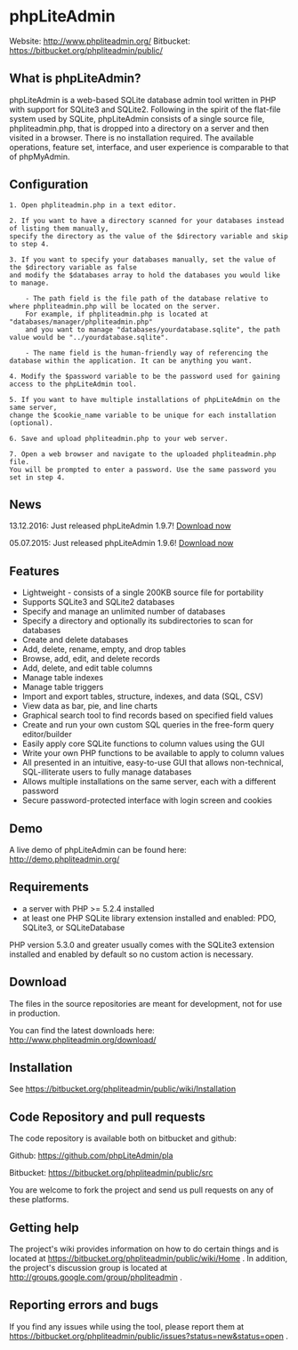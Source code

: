 # phpLiteAdmin

Website: http://www.phpliteadmin.org/
Bitbucket: https://bitbucket.org/phpliteadmin/public/

## What is phpLiteAdmin?

phpLiteAdmin is a web-based SQLite database admin tool written in PHP with
support for SQLite3 and SQLite2. Following in the spirit of the flat-file system
used by SQLite, phpLiteAdmin consists of a single source file, phpliteadmin.php,
that is dropped into a directory on a server and then visited in a browser.
There is no installation required. The available operations, feature set,
interface, and user experience is comparable to that of phpMyAdmin.

## Configuration

	1. Open phpliteadmin.php in a text editor.
	
	2. If you want to have a directory scanned for your databases instead of listing them manually, 
	specify the directory as the value of the $directory variable and skip to step 4. 
	
	3. If you want to specify your databases manually, set the value of the $directory variable as false 
	and modify the $databases array to hold the databases you would like to manage.
	
		- The path field is the file path of the database relative to where phpliteadmin.php will be located on the server. 
		For example, if phpliteadmin.php is located at "databases/manager/phpliteadmin.php" 
		and you want to manage "databases/yourdatabase.sqlite", the path value would be "../yourdatabase.sqlite".
		
		- The name field is the human-friendly way of referencing the database within the application. It can be anything you want.

	4. Modify the $password variable to be the password used for gaining access to the phpLiteAdmin tool.
	
	5. If you want to have multiple installations of phpLiteAdmin on the same server, 
	change the $cookie_name variable to be unique for each installation (optional).

	6. Save and upload phpliteadmin.php to your web server.
	
	7. Open a web browser and navigate to the uploaded phpliteadmin.php file. 
	You will be prompted to enter a password. Use the same password you set in step 4.

## News

13.12.2016: Just released phpLiteAdmin 1.9.7! [Download now](https://bitbucket.org/phpliteadmin/public/downloads/phpLiteAdmin_v1-9-7.zip)

05.07.2015: Just released phpLiteAdmin 1.9.6! [Download now](https://bitbucket.org/phpliteadmin/public/downloads/phpLiteAdmin_v1-9-6.zip)

## Features

-   Lightweight - consists of a single 200KB source file for portability
-   Supports SQLite3 and SQLite2 databases
-   Specify and manage an unlimited number of databases
-   Specify a directory and optionally its subdirectories to scan for databases
-   Create and delete databases
-   Add, delete, rename, empty, and drop tables
-   Browse, add, edit, and delete records
-   Add, delete, and edit table columns
-   Manage table indexes
-   Manage table triggers
-   Import and export tables, structure, indexes, and data (SQL, CSV)
-   View data as bar, pie, and line charts
-   Graphical search tool to find records based on specified field values
-   Create and run your own custom SQL queries in the free-form query editor/builder
-   Easily apply core SQLite functions to column values using the GUI
-   Write your own PHP functions to be available to apply to column values
-   All presented in an intuitive, easy-to-use GUI that allows non-technical, SQL-illiterate users to fully manage databases 
-   Allows multiple installations on the same server, each with a different password
-   Secure password-protected interface with login screen and cookies

## Demo

A live demo of phpLiteAdmin can be found here:
http://demo.phpliteadmin.org/

## Requirements

-   a server with PHP >= 5.2.4 installed
-   at least one PHP SQLite library extension installed and enabled: PDO,
    SQLite3, or SQLiteDatabase
    
PHP version 5.3.0 and greater usually comes with the SQLite3 extension installed
and enabled by default so no custom action is necessary.

## Download

The files in the source repositories are meant for development, not for use in production.

You can find the latest downloads here:
http://www.phpliteadmin.org/download/

## Installation

See https://bitbucket.org/phpliteadmin/public/wiki/Installation

## Code Repository and pull requests

The code repository is available both on bitbucket and github:

Github: https://github.com/phpLiteAdmin/pla

Bitbucket: https://bitbucket.org/phpliteadmin/public/src

You are welcome to fork the project and send us pull requests on any of these
platforms.

## Getting help

The project's wiki provides information on how to do certain things and
is located at https://bitbucket.org/phpliteadmin/public/wiki/Home .
In addition, the project's discussion group is located at
http://groups.google.com/group/phpliteadmin .

## Reporting errors and bugs

If you find any issues while using the tool, please report them at
https://bitbucket.org/phpliteadmin/public/issues?status=new&status=open .
